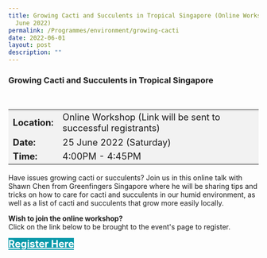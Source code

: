 ```yaml
---
title: Growing Cacti and Succulents in Tropical Singapore (Online Workshop) (25
  June 2022)
permalink: /Programmes/environment/growing-cacti
date: 2022-06-01
layout: post
description: ""
---
```

### Growing Cacti and Succulents in Tropical Singapore ###

<div style="padding:15px 0 0 0">
	<table style="font-size:130%; background-color:#f2f2f2">
		<tbody>
			<tr>
				 <td><b>Location:</b></td><td>Online Workshop (Link will be sent to successful registrants)</td>
			</tr>
			<tr>
			 <td><b>Date:</b> </td><td>25 June 2022 (Saturday)</td>
			</tr>
			<tr>
				<td> <b>Time:</b> </td><td>4:00PM - 4:45PM</td>
			</tr>
		</tbody>
	</table>
</div>

<div>
	<p>Have issues growing cacti or succulents? Join us in this online talk with Shawn Chen from Greenfingers Singapore where he will be sharing tips and tricks on how to care for cacti and succulents in our humid environment, as well as a list of cacti and succulents that grow more easily locally.</p>
</div>
	
<b>	Wish to join the online workshop?</b><br>
Click on the link below to be brought to the event's page to register.
<div>
	<a href="https://www.nparks.gov.sg/activities/events-and-workshops/2022/6/growing-cacti-and-succulents-in-tropical-singapore-(june)" style="font-size:20px; width:35%; height:60px; background-color:#0899AA; color:white" class="bp-button"><b>Register Here</b></a>
</div>